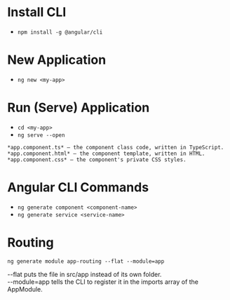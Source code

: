 # Install CLI
- ```npm install -g @angular/cli```

# New Application 
- ```ng new <my-app>```

# Run (Serve) Application
- ``` cd <my-app> ```
- ``` ng serve --open ```


```
*app.component.ts* — the component class code, written in TypeScript.
*app.component.html* — the component template, written in HTML.
*app.component.css* — the component's private CSS styles.
```

# Angular CLI Commands

- ```ng generate component <component-name>```
- ```ng generate service <service-name>```

# Routing

```ng generate module app-routing --flat --module=app```

--flat puts the file in src/app instead of its own folder.<br>
--module=app tells the CLI to register it in the imports array of the AppModule.
